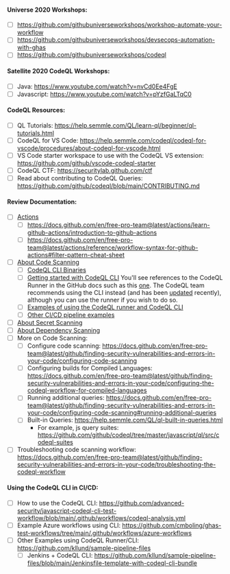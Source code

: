 #### Universe 2020 Workshops:
- [ ] https://github.com/githubuniverseworkshops/workshop-automate-your-workflow
- [ ] https://github.com/githubuniverseworkshops/devsecops-automation-with-ghas
- [ ] https://github.com/githubuniverseworkshops/codeql

#### Satellite 2020 CodeQL Workshops:
- [ ] Java: https://www.youtube.com/watch?v=nvCd0Ee4FgE
- [ ] Javascript: https://www.youtube.com/watch?v=pYzfGaLTqC0

#### CodeQL Resources: 
- [ ] QL Tutorials: https://help.semmle.com/QL/learn-ql/beginner/ql-tutorials.html
- [ ] CodeQL for VS Code: https://help.semmle.com/codeql/codeql-for-vscode/procedures/about-codeql-for-vscode.html
- [ ] VS Code starter workspace to use with the CodeQL VS extension: https://github.com/github/vscode-codeql-starter
- [ ] CodeQL CTF: https://securitylab.github.com/ctf
- [ ] Read about contributing to CodeQL Queries: https://github.com/github/codeql/blob/main/CONTRIBUTING.md

#### Review Documentation:
- [ ] [Actions](https://docs.github.com/en/free-pro-team@latest/actions/learn-github-actions)
  - [ ] https://docs.github.com/en/free-pro-team@latest/actions/learn-github-actions/introduction-to-github-actions
  - [ ] https://docs.github.com/en/free-pro-team@latest/actions/reference/workflow-syntax-for-github-actions#filter-pattern-cheat-sheet
- [ ] [About Code Scanning](https://docs.github.com/en/github/finding-security-vulnerabilities-and-errors-in-your-code/about-code-scanning)
  - [ ] [CodeQL CLI Binaries](https://github.com/github/codeql-cli-binaries/releases)
  - [ ] [Getting started with CodeQL CLI](https://codeql.github.com/docs/codeql-cli/getting-started-with-the-codeql-cli/)
    You'll see references to the CodeQL Runner in the GitHub docs such as this [one](https://docs.github.com/en/code-security/secure-coding/running-codeql-code-scanning-in-your-ci-system). The CodeQL team recommends using the CLI instead (and has been [updated](https://github.blog/changelog/2021-03-12-codeql-code-scanning-improvements-for-users-analyzing-codebases-on-3rd-party-ci-cd-systems/) recently), although you can use the runner if you wish to do so. 
   - [ ] [Examples of using the CodeQL runner and CodeQL CLI](https://github.com/cmboling/ghas-test-workflows/tree/main/.github/workflows)
   - [ ] [Other CI/CD pipeline examples](https://github.com/kllund/sample-pipeline-files)
- [ ] [About Secret Scanning](https://docs.github.com/en/github/administering-a-repository/about-secret-scanning)
- [ ] [About Dependency Scanning](https://docs.github.com/en/free-pro-team@latest/github/managing-security-vulnerabilities/about-alerts-for-vulnerable-dependencies)
- [ ] More on Code Scanning:
  - [ ] Configure code scanning: https://docs.github.com/en/free-pro-team@latest/github/finding-security-vulnerabilities-and-errors-in-your-code/configuring-code-scanning
  - [ ] Configuring builds for Compiled Languages: https://docs.github.com/en/free-pro-team@latest/github/finding-security-vulnerabilities-and-errors-in-your-code/configuring-the-codeql-workflow-for-compiled-languages
  - [ ] Running additional queries: https://docs.github.com/en/free-pro-team@latest/github/finding-security-vulnerabilities-and-errors-in-your-code/configuring-code-scanning#running-additional-queries
  - [ ] Built-in Queries: https://help.semmle.com/QL/ql-built-in-queries.html
    - For example, js query suites: https://github.com/github/codeql/tree/master/javascript/ql/src/codeql-suites
- [ ] Troubleshooting code scanning workflow:
https://docs.github.com/en/free-pro-team@latest/github/finding-security-vulnerabilities-and-errors-in-your-code/troubleshooting-the-codeql-workflow

#### Using the CodeQL CLI in CI/CD:
- [ ] How to use the CodeQL CLI: https://github.com/advanced-security/javascript-codeql-cli-test-workflow/blob/main/.github/workflows/codeql-analysis.yml
- [ ] Example Azure workflows using CLI: https://github.com/cmboling/ghas-test-workflows/tree/main/.github/workflows/azure-workflows
- [ ] Other Examples using CodeQL Runner/CLI: https://github.com/kllund/sample-pipeline-files
  - [ ] Jenkins + CodeQL CLI: https://github.com/kllund/sample-pipeline-files/blob/main/Jenkinsfile-template-with-codeql-cli-bundle
